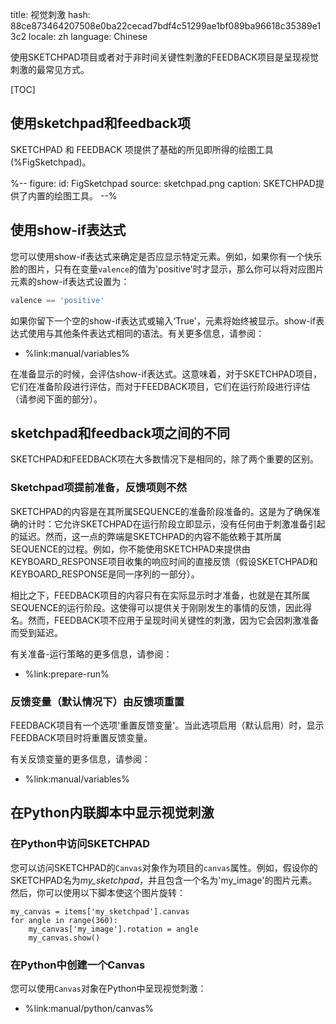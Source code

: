 title: 视觉刺激
hash: 88ce873464207508e0ba22cecad7bdf4c51299ae1bf089ba96618c35389e13c2
locale: zh
language: Chinese

使用SKETCHPAD项目或者对于非时间关键性刺激的FEEDBACK项目是呈现视觉刺激的最常见方式。

[TOC]


## 使用sketchpad和feedback项

SKETCHPAD 和 FEEDBACK 项提供了基础的所见即所得的绘图工具(%FigSketchpad)。

%--
figure:
 id: FigSketchpad
 source: sketchpad.png
 caption: SKETCHPAD提供了内置的绘图工具。
--%


## 使用show-if表达式

您可以使用show-if表达式来确定是否应显示特定元素。例如，如果你有一个快乐脸的图片，只有在变量`valence`的值为'positive'时才显示，那么你可以将对应图片元素的show-if表达式设置为：

```python
valence == 'positive'
```

如果你留下一个空的show-if表达式或输入‘True'，元素将始终被显示。show-if表达式使用与其他条件表达式相同的语法。有关更多信息，请参阅：

- %link:manual/variables%

在准备显示的时候，会评估show-if表达式。这意味着，对于SKETCHPAD项目，它们在准备阶段进行评估，而对于FEEDBACK项目，它们在运行阶段进行评估（请参阅下面的部分）。

## sketchpad和feedback项之间的不同

SKETCHPAD和FEEDBACK项在大多数情况下是相同的，除了两个重要的区别。


### Sketchpad项提前准备，反馈项则不然

SKETCHPAD的内容是在其所属SEQUENCE的准备阶段准备的。这是为了确保准确的计时：它允许SKETCHPAD在运行阶段立即显示，没有任何由于刺激准备引起的延迟。然而，这一点的弊端是SKETCHPAD的内容不能依赖于其所属SEQUENCE的过程。例如，你不能使用SKETCHPAD来提供由KEYBOARD_RESPONSE项目收集的响应时间的直接反馈（假设SKETCHPAD和KEYBOARD_RESPONSE是同一序列的一部分）。

相比之下，FEEDBACK项目的内容只有在实际显示时才准备，也就是在其所属SEQUENCE的运行阶段。这使得可以提供关于刚刚发生的事情的反馈，因此得名。然而，FEEDBACK项不应用于呈现时间关键性的刺激，因为它会因刺激准备而受到延迟。

有关准备-运行策略的更多信息，请参阅：

- %link:prepare-run%

### 反馈变量（默认情况下）由反馈项重置

FEEDBACK项目有一个选项'重置反馈变量'。当此选项启用（默认启用）时，显示FEEDBACK项目时将重置反馈变量。

有关反馈变量的更多信息，请参阅：

- %link:manual/variables%


## 在Python内联脚本中显示视觉刺激

### 在Python中访问SKETCHPAD

您可以访问SKETCHPAD的`Canvas`对象作为项目的`canvas`属性。例如，假设你的SKETCHPAD名为*my_sketchpad*，并且包含一个名为'my_image'的图片元素。然后，你可以使用以下脚本使这个图片旋转：

~~~ .python
my_canvas = items['my_sketchpad'].canvas
for angle in range(360):
	my_canvas['my_image'].rotation = angle
	my_canvas.show()
~~~


### 在Python中创建一个Canvas

您可以使用`Canvas`对象在Python中呈现视觉刺激：

- %link:manual/python/canvas%
